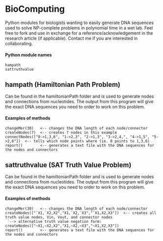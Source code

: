 # BioComputing
Python modules for biologists wanting to easily generate DNA sequences used to solve NP-complete problems in polynomial time in a wet lab. Feel free to fork and use in exchange for a reference/acknowledgement in the research article (if applicable). Contact me if you are interested in collaborating.

#### Python module names
```
hampath
sattruthvalue
```

## hampath (Hamiltonian Path Problem)
  Can be found in the hamiltonianPath folder and is used to generate nodes and connections from nucleotides. The output from this program will give the exact DNA sequences you need to order to work on this problem.

#### Examples of methods
```
changeMer(30)   <-- changes the DNA length of each node/connector
createNodes(7)  <-- creates 7 nodes in this example
connectNodes(["0->1,3,6", "1->2,3", "2->1,3", "3->2,4,", "4->1,5", "5->2,6"])  <-- tells which node points where (ie. 0 points to 1,3,6)
report()        <-- generates a text file with the DNA sequences for the nodes and connectors
```

## sattruthvalue (SAT Truth Value Problem)
  Can be found in the hamiltonianPath folder and is used to generate nodes and connections from nucleotides. The output from this program will give the exact DNA sequences you need to order to work on this problem.

#### Examples of methods
```
changeMer(30)   <-- changes the DNA length of each node/connector
createNodes(["`X1,`X2,X2","X1,`X2,`X3","`X1,X2,X3"])  <-- creates all truth value nodes, Vin, Vout, and connector nodes
 `--> alternative truth value negation form: createNodes(["~X1,~X2,X2","X1,~X2,~X3","~X1,X2,X3"])
report()        <-- generates a text file with the DNA sequences for the nodes and connectors
```
